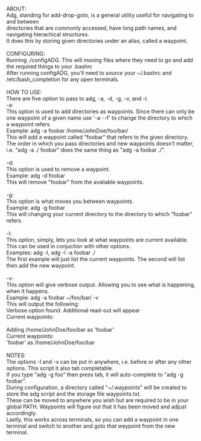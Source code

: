 ABOUT:<br />
Adg, standing for add-drop-goto, is a general utility useful for navigating to and between<br />
directories that are commonly accessed, have long path names, and navigating hierachical structures.<br />
It does this by storing given directories under an alias, called a waypoint.<br/><br />
CONFIGURING:<br />
Running ./configADG. This will moving files where they need to go and add the required things to your .bashrc<br />
After running configADG, you'll need to source your ~/.bashrc and /etc/bash_completion for any open terminals. <br />
<br />
HOW TO USE:<br />
There are five option to pass to adg, -a, -d, -g, -v, and -l. <br />
-a: <br />
This option is used to add directories as waypoints. Since there can only be one waypoint of a given name use '-a --f' to change the directory to which a waypoint refers.<br />
Example: adg -a foobar /home/JohnDoe/foo/bar/<br />
This will add a waypoint called "foobar" that refers to the given directory.<br />
The order in which you pass directories and new waypoints doesn't matter, i.e. "adg -a ./ foobar" does the same thing as "adg -a foobar ./".<br /><br />
-d: <br />
This option is used to remove a waypoint. <br />
Example: adg -d foobar <br />
This will remove "foobar" from the avaliable waypoints.<br /><br />
-g:<br />
This option is what moves you between waypoints. <br />
Example: adg -g foobar <br />
This will changing your current directory to the directory to which "foobar" refers.<br /><br />
-l:<br />
This option, simply, lets you look at what waypoints are current available. This can be used in conjuction with other options.<br />
Examples: adg -l, adg -l -a foobar ./ <br />
The first example will just list the current waypoints. The second will list then add the new waypoint.<br /><br />
-v:<br />
This option will give verbose output. Allowing you to see what is happening, when it happens.<br />
Example: adg -a foobar \~/foo/bar/ -v <br />
This will output the following:<br />
Verbose option found. Additional read-out will appear<br />
Current waypoints:<br />
<br />
Adding /home/JohnDoe/foo/bar as 'foobar'<br />
Current waypoints:<br />
'foobar' as /home/JohnDoe/foo/bar <br /><br />
NOTES:<br />
The options -l and -v can be put in anywhere, i.e. before or after any other options. This script it also tab completable.<br />
If you type "adg -g foo" then press tab, it will auto-complete to "adg -g foobar".<br />
During configuration, a directory called "\~/.waypoints" will be created to store the adg script and the storage file waypoints.txt.<br />
These can be moved to anywhere you wish but are required to be in your global PATH. Waypoints will figure out that it has been moved and adjust accordingly.<br />
Lastly, this works across terminals, so you can add a waypoint in one terminal and switch to another and goto that waypoint from the new terminal.
